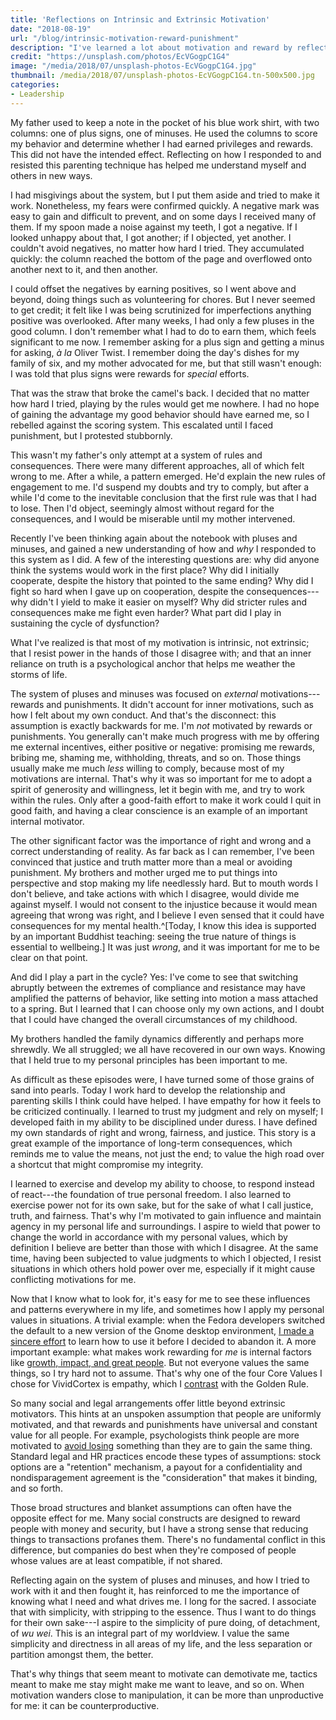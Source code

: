 ```yaml
---
title: 'Reflections on Intrinsic and Extrinsic Motivation'
date: "2018-08-19"
url: "/blog/intrinsic-motivation-reward-punishment"
description: "I've learned a lot about motivation and reward by reflecting on my family's rules."
credit: "https://unsplash.com/photos/EcVGogpC1G4"
image: "/media/2018/07/unsplash-photos-EcVGogpC1G4.jpg"
thumbnail: /media/2018/07/unsplash-photos-EcVGogpC1G4.tn-500x500.jpg
categories:
- Leadership
---
```

My father used to keep a note in the pocket of his blue work shirt, with two columns: one of plus signs, one of minuses.
He used the columns to score my behavior and determine whether I had earned privileges and rewards.
This did not have the intended effect.
Reflecting on how I responded to and resisted this parenting technique has helped me understand myself and others in new ways.
<!--more-->

I had misgivings about the system, but I put them aside and tried to make it work.
Nonetheless, my fears were confirmed quickly.
A negative mark was easy to gain and difficult to prevent, and on some days I received many of them.
If my spoon made a noise against my teeth, I got a negative.
If I looked unhappy about that, I got another; if I objected, yet another.
I couldn't avoid negatives, no matter how hard I tried.
They accumulated quickly: the column reached the bottom of the page and overflowed onto another next to it, and then another.

I could offset the negatives by earning positives, so I went above and beyond, doing things such as volunteering for chores.
But I never seemed to get credit; it felt like I was being scrutinized for imperfections anything positive was overlooked.
After many weeks, I had only a few pluses in the good column.
I don't remember what I had to do to earn them, which feels significant to me now.
I remember asking for a plus sign and getting a minus for asking, *&agrave; la* Oliver Twist.
I remember doing the day's dishes for my family of six, and my mother advocated for me, but that still wasn't enough: I was told that plus signs were rewards for *special* efforts.

That was the straw that broke the camel's back.
I decided that no matter how hard I tried, playing by the rules would get me nowhere.
I had no hope of gaining the advantage my good behavior should have earned me, so I rebelled against the scoring system.
This escalated until I faced punishment, but I protested stubbornly.

This wasn't my father's only attempt at a system of rules and consequences.
There were many different approaches, all of which felt wrong to me.
After a while, a pattern emerged.
He'd explain the new rules of engagement to me.
I'd suspend my doubts and try to comply, but after a while I'd come to the inevitable conclusion that the first rule was that I had to lose.
Then I'd object, seemingly almost without regard for the consequences, and I would be miserable until my mother intervened.

Recently I've been thinking again about the notebook with pluses and minuses, and gained a new understanding of how and _why_ I responded to this system as I did.
A few of the interesting questions are: why did anyone think the systems would work in the first place?
Why did I initially cooperate, despite the history that pointed to the same ending?
Why did I fight so hard when I gave up on cooperation, despite the consequences---why didn't I yield to make it easier on myself?
Why did stricter rules and consequences make me fight even harder?
What part did I play in sustaining the cycle of dysfunction?

What I've realized is that most of my motivation is intrinsic, not extrinsic; that I resist power in the hands of those I disagree with; and that an inner reliance on truth is a psychological anchor that helps me weather the storms of life.

The system of pluses and minuses was focused on _external_ motivations---rewards and punishments.
It didn't account for inner motivations, such as how I felt about my own conduct.
And that's the disconnect: this assumption is exactly backwards for me.
I'm _not_ motivated by rewards or punishments.
You generally can't make much progress with me by offering me external incentives, either positive or negative: promising me rewards, bribing me, shaming me, withholding, threats, and so on.
Those things usually make me much *less* willing to comply, because most of my motivations are internal.
That's why it was so important for me to adopt a spirit of generosity and willingness, let it begin with me, and try to work within the rules.
Only after a good-faith effort to make it work could I quit in good faith, and having a clear conscience is an example of an important internal motivator.

The other significant factor was the importance of right and wrong and a correct understanding of reality.
As far back as I can remember, I've been convinced that justice and truth matter more than a meal or avoiding punishment.
My brothers and mother urged me to put things into perspective and stop making my life needlessly hard.
But to mouth words I don't believe, and take actions with which I disagree, would divide me against myself.
I would not consent to the injustice because it would mean agreeing that wrong was right, and I believe I even sensed that it could have consequences for my mental health.^[Today, I know this idea is supported by an important Buddhist teaching: seeing the true nature of things is essential to wellbeing.]
It was just *wrong*, and it was important for me to be clear on that point.

And did I play a part in the cycle?
Yes: I've come to see that switching abruptly between the extremes of compliance and resistance may have amplified the patterns of behavior, like setting into motion a mass attached to a spring.
But I learned that I can choose only my own actions, and I doubt that I could have changed the overall circumstances of my childhood.

My brothers handled the family dynamics differently and perhaps more shrewdly.
We all struggled; we all have recovered in our own ways.
Knowing that I held true to my personal principles has been important to me.

As difficult as these episodes were, I have turned some of those grains of sand into pearls.
Today I work hard to develop the relationship and parenting skills I think could have helped.
I have empathy for how it feels to be criticized continually.
I learned to trust my judgment and rely on myself; I developed faith in my ability to be disciplined under duress.
I have defined my own standards of right and wrong, fairness, and justice.
This story is a great example of the importance of long-term consequences, which reminds me to value the means, not just the end; to value the high road over a shortcut that might compromise my integrity.

I learned to exercise and develop my ability to choose, to respond instead of react---the foundation of true personal freedom.
I also learned to exercise power not for its own sake, but for the sake of what I call justice, truth, and fairness.
That's why I'm motivated to gain influence and maintain agency in my personal life and surroundings.
I aspire to wield that power to change the world in accordance with my personal values, which by definition I believe are better than those with which I disagree.
At the same time, having been subjected to value judgments to which I objected, I resist situations in which others hold power over me, especially if it might cause conflicting motivations for me.

Now that I know what to look for, it's easy for me to see these influences and patterns everywhere in my life, and sometimes how I apply my personal values in situations.
A trivial example: when the Fedora developers switched the default to a new version of the Gnome desktop environment, [I made a sincere effort](/blog/2011/06/28/how-i-ended-my-trial-of-gnome-3/) to learn how to use it before I decided to abandon it.
A more important example: what makes work rewarding for _me_ is internal factors like [growth, impact, and great people](/blog/three-keys-rewarding-career-challenge-impact-people/).
But not everyone values the same things, so I try hard not to assume.
That's why one of the four Core Values I chose for VividCortex is empathy, which I [contrast](/blog/better-than-the-golden-rule/) with the Golden Rule.

So many social and legal arrangements offer little beyond extrinsic motivators.
This hints at an unspoken assumption that people are uniformly motivated, and that rewards and punishments have universal and constant value for all people.
For example, psychologists think people are more motivated to [avoid losing](https://en.wikipedia.org/wiki/Loss_aversion) something than they are to gain the same thing.
Standard legal and HR practices encode these types of assumptions: stock options are a "retention" mechanism, a payout for a confidentiality and nondisparagement agreement is the "consideration" that makes it binding, and so forth.

Those broad structures and blanket assumptions can often have the opposite effect for me.
Many social constructs are designed to reward people with money and security, but I have a strong sense that reducing things to transactions profanes them.
There's no fundamental conflict in this difference, but companies do best when they're composed of people whose values are at least compatible, if not shared.

Reflecting again on the system of pluses and minuses, and how I tried to work with it and then fought it, has reinforced to me the importance of knowing what I need and what drives me.
I long for the sacred.
I associate that with simplicity, with stripping to the essence.
Thus I want to do things for their own sake---I aspire to the simplicity of pure doing, of detachment, of _wu wei_.
This is an integral part of my worldview.
I value the same simplicity and directness in all areas of my life, and the less separation or partition amongst them, the better.

That's why things that seem meant to motivate can demotivate me, tactics meant to make me stay might make me want to leave, and so on.
When motivation wanders close to manipulation, it can be more than unproductive for me: it can be counterproductive.
